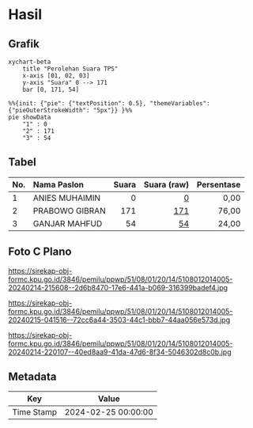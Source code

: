 # Hasil

## Grafik

```mermaid
xychart-beta
    title "Perolehan Suara TPS"
    x-axis [01, 02, 03]
    y-axis "Suara" 0 --> 171
    bar [0, 171, 54]
```

```mermaid
%%{init: {"pie": {"textPosition": 0.5}, "themeVariables": {"pieOuterStrokeWidth": "5px"}} }%%
pie showData
    "1" : 0
    "2" : 171
    "3" : 54
```

## Tabel

| No. | Nama Paslon    | Suara | Suara (raw) | Persentase |
|:--- |:-------------- | -----:| -----------:| ----------:|
| 1   | ANIES MUHAIMIN | 0     | [0][p-1]    | 0,00       |
| 2   | PRABOWO GIBRAN | 171   | [171][p-2]  | 76,00      |
| 3   | GANJAR MAHFUD  | 54    | [54][p-3]   | 24,00      |


[p-1]: https://github.com/gigit-pemilu/pemilu-2024-51-bali/blob/main/pilpres/hitung-suara/sub/51-bali/sub/08-buleleng/sub/01-gerokgak/sub/2014-tukadsumaga/sub/005-tps/sub/paslon-1.txt
[p-2]: https://github.com/gigit-pemilu/pemilu-2024-51-bali/blob/main/pilpres/hitung-suara/sub/51-bali/sub/08-buleleng/sub/01-gerokgak/sub/2014-tukadsumaga/sub/005-tps/sub/paslon-2.txt
[p-3]: https://github.com/gigit-pemilu/pemilu-2024-51-bali/blob/main/pilpres/hitung-suara/sub/51-bali/sub/08-buleleng/sub/01-gerokgak/sub/2014-tukadsumaga/sub/005-tps/sub/paslon-3.txt

## Foto C Plano

https://sirekap-obj-formc.kpu.go.id/3846/pemilu/ppwp/51/08/01/20/14/5108012014005-20240214-215608--2d6b8470-17e6-441a-b069-316399badef4.jpg

https://sirekap-obj-formc.kpu.go.id/3846/pemilu/ppwp/51/08/01/20/14/5108012014005-20240215-041516--72cc6a44-3503-44c1-bbb7-44aa056e573d.jpg

https://sirekap-obj-formc.kpu.go.id/3846/pemilu/ppwp/51/08/01/20/14/5108012014005-20240214-220107--40ed8aa9-41da-47d6-8f34-5046302d8c0b.jpg


## Metadata

| Key        | Value               |
| ---------- | ------------------- |
| Time Stamp | 2024-02-25 00:00:00 |



